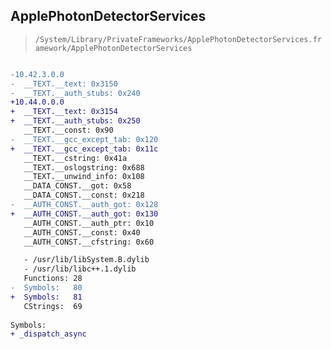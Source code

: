 ## ApplePhotonDetectorServices

> `/System/Library/PrivateFrameworks/ApplePhotonDetectorServices.framework/ApplePhotonDetectorServices`

```diff

-10.42.3.0.0
-  __TEXT.__text: 0x3150
-  __TEXT.__auth_stubs: 0x240
+10.44.0.0.0
+  __TEXT.__text: 0x3154
+  __TEXT.__auth_stubs: 0x250
   __TEXT.__const: 0x90
-  __TEXT.__gcc_except_tab: 0x120
+  __TEXT.__gcc_except_tab: 0x11c
   __TEXT.__cstring: 0x41a
   __TEXT.__oslogstring: 0x688
   __TEXT.__unwind_info: 0x108
   __DATA_CONST.__got: 0x58
   __DATA_CONST.__const: 0x218
-  __AUTH_CONST.__auth_got: 0x128
+  __AUTH_CONST.__auth_got: 0x130
   __AUTH_CONST.__auth_ptr: 0x10
   __AUTH_CONST.__const: 0x40
   __AUTH_CONST.__cfstring: 0x60

   - /usr/lib/libSystem.B.dylib
   - /usr/lib/libc++.1.dylib
   Functions: 28
-  Symbols:   80
+  Symbols:   81
   CStrings:  69
 
Symbols:
+ _dispatch_async

```

